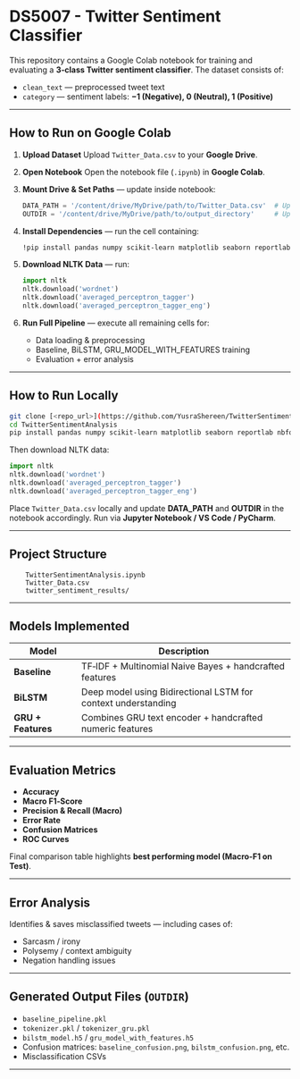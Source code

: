 # DS5007 - Twitter Sentiment Classifier

This repository contains a Google Colab notebook for training and evaluating a **3‑class Twitter sentiment classifier**. The dataset consists of:

* `clean_text` — preprocessed tweet text
* `category` — sentiment labels: **−1 (Negative), 0 (Neutral), 1 (Positive)**

---

## How to Run on Google Colab

1. **Upload Dataset**
   Upload `Twitter_Data.csv` to your **Google Drive**.

2. **Open Notebook**
   Open the notebook file (`.ipynb`) in **Google Colab**.

3. **Mount Drive & Set Paths** — update inside notebook:

   ```python
   DATA_PATH = '/content/drive/MyDrive/path/to/Twitter_Data.csv'  # Update
   OUTDIR = '/content/drive/MyDrive/path/to/output_directory'     # Update
   ```

4. **Install Dependencies** — run the cell containing:

   ```bash
   !pip install pandas numpy scikit-learn matplotlib seaborn reportlab nbformat tensorflow nltk
   ```

5. **Download NLTK Data** — run:

   ```python
   import nltk
   nltk.download('wordnet')
   nltk.download('averaged_perceptron_tagger')
   nltk.download('averaged_perceptron_tagger_eng')
   ```

6. **Run Full Pipeline** — execute all remaining cells for:

   * Data loading & preprocessing
   * Baseline, BiLSTM, GRU_MODEL_WITH_FEATURES training
   * Evaluation + error analysis

---

## How to Run Locally

```bash
git clone [<repo_url>](https://github.com/YusraShereen/TwitterSentimentAnalysis.git)
cd TwitterSentimentAnalysis
pip install pandas numpy scikit-learn matplotlib seaborn reportlab nbformat tensorflow nltk
```

Then download NLTK data:

```python
import nltk
nltk.download('wordnet')
nltk.download('averaged_perceptron_tagger')
nltk.download('averaged_perceptron_tagger_eng')
```

Place `Twitter_Data.csv` locally and update **DATA_PATH** and **OUTDIR** in the notebook accordingly. Run via **Jupyter Notebook / VS Code / PyCharm**.

---

## Project Structure

```
	TwitterSentimentAnalysis.ipynb  
	Twitter_Data.csv      
	twitter_sentiment_results/
```

---

##  Models Implemented

| Model              | Description                                                   |
| ------------------ | ------------------------------------------------------------- |
| **Baseline**       | TF‑IDF + Multinomial Naive Bayes + handcrafted features       |
| **BiLSTM**         | Deep model using Bidirectional LSTM for context understanding |
| **GRU + Features** | Combines GRU text encoder + handcrafted numeric features      |

---

##  Evaluation Metrics

* **Accuracy**
* **Macro F1‑Score** 
* **Precision & Recall (Macro)**
* **Error Rate**
* **Confusion Matrices**
* **ROC Curves**

 Final comparison table highlights **best performing model (Macro‑F1 on Test)**.

---

##  Error Analysis

Identifies & saves misclassified tweets — including cases of:

* Sarcasm / irony
* Polysemy / context ambiguity
* Negation handling issues

---

## Generated Output Files (`OUTDIR`)

* `baseline_pipeline.pkl`
* `tokenizer.pkl` / `tokenizer_gru.pkl`
* `bilstm_model.h5` / `gru_model_with_features.h5`
* Confusion matrices: `baseline_confusion.png`, `bilstm_confusion.png`, etc.
* Misclassification CSVs
---
